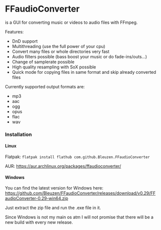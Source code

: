 # FFaudioConverter
is a GUI for converting music or videos to audio files with FFmpeg.

Features:
 - DnD support
 - Multithreading (use the full power of your cpu)
 - Convert many files or whole directories very fast
 - Audio filters possible (bass boost your music or do fade-ins/outs…)
 - Change of samplerate possible
 - High quality resampling with SoX possible
 - Quick mode for copying files in same format and skip already converted files

Currently supported output formats are:
 - mp3
 - aac
 - ogg
 - opus
 - flac
 - wav

### Installation

#### Linux
Flatpak: `flatpak install flathub com.github.Bleuzen.FFaudioConverter`

AUR: https://aur.archlinux.org/packages/ffaudioconverter/

#### Windows
You can find the latest version for Windows here: https://github.com/Bleuzen/FFaudioConverter/releases/download/v0.29/FFaudioConverter-0.29-win64.zip

Just extract the zip file and run the .exe file in it.

Since Windows is not my main os atm I will not promise that there will be a new build with every new release.
